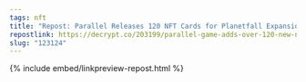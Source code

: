 ```yaml
---
tags: nft
title: "Repost: Parallel Releases 120 NFT Cards for Planetfall Expansion"
repostlink: https://decrypt.co/203199/parallel-game-adds-over-120-new-nft-cards-planetfall-expansion
slug: "123124"
---
```


{% include embed/linkpreview-repost.html %}

